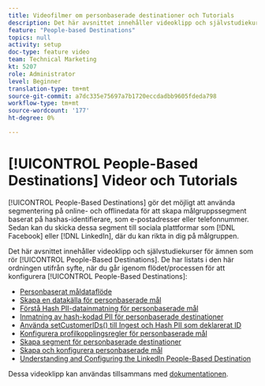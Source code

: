 ```yaml
---
title: Videofilmer om personbaserade destinationer och Tutorials
description: Det här avsnittet innehåller videoklipp och självstudiekurser för ämnen som rör personbaserade mål.
feature: "People-based Destinations"
topics: null
activity: setup
doc-type: feature video
team: Technical Marketing
kt: 5207
role: Administrator
level: Beginner
translation-type: tm+mt
source-git-commit: a7dc335e75697a7b1720eccdadbb9605fdeda798
workflow-type: tm+mt
source-wordcount: '177'
ht-degree: 0%

---
```



# [!UICONTROL People-Based Destinations] Videor och Tutorials

[!UICONTROL People-Based Destinations] gör det möjligt att använda segmentering på online- och offlinedata för att skapa målgruppssegment baserat på hashas-identifierare, som e-postadresser eller telefonnummer. Sedan kan du skicka dessa segment till sociala plattformar som [!DNL Facebook] eller [!DNL LinkedIn], där du kan rikta in dig på målgruppen.

Det här avsnittet innehåller videoklipp och självstudiekurser för ämnen som rör [!UICONTROL People-Based Destinations]. De har listats i den här ordningen utifrån syfte, när du går igenom flödet/processen för att konfigurera [!UICONTROL People-Based Destinations]:

* [Personbaserat måldataflöde](people-based-destinations-data-flow.md)
* [Skapa en datakälla för personbaserade mål](creating-a-data-source-for-people-based-destinations.md)
* [Förstå Hash PII-datainmatning för personbaserade mål](understanding-hashed-pii-data-ingestion-for-people-based-destinations.md)
* [Inmatning av hash-kodad PII för personbaserade destinationer](ingesting-hashed-pii-for-people-based-destinations.md)
* [Använda setCustomerIDs() till Ingest och Hash PII som deklarerat ID](using-setcustomerids-to-ingest-and-hash-pii-as-a-declared-id.md)
* [Konfigurera profilkopplingsregler för personbaserade mål](configuring-profile-merge-rules-for-people-based-destinations.md)
* [Skapa segment för personbaserade destinationer](creating-segments-for-people-based-destinations.md)
* [Skapa och konfigurera personbaserade mål](create-and-configure-people-based-destinations.md)
* [Understanding and Configuring the LinkedIn People-Based Destination](understanding-and-configuring-the-linkedin-pbd.md)

Dessa videoklipp kan användas tillsammans med [dokumentationen](https://docs.adobe.com/content/help/en/audience-manager/user-guide/features/destinations/people-based/people-based-destinations-overview.html).
